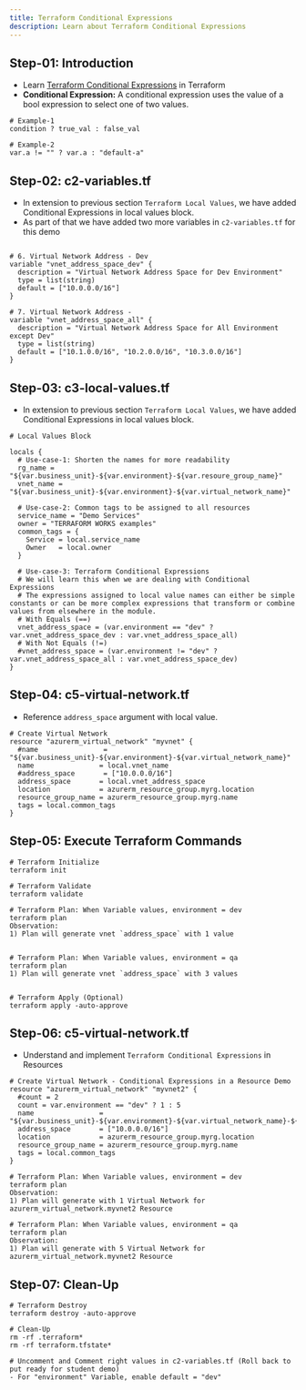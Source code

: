 ```yaml
---
title: Terraform Conditional Expressions
description: Learn about Terraform Conditional Expressions
---
```


## Step-01: Introduction
- Learn [Terraform Conditional Expressions](https://www.terraform.io/docs/language/expressions/conditionals.html) in Terraform
- **Conditional Expression:** A conditional expression uses the value of a bool expression to select one of two values.
```t
# Example-1
condition ? true_val : false_val

# Example-2
var.a != "" ? var.a : "default-a"
```

## Step-02: c2-variables.tf
- In extension to previous section `Terraform Local Values`, we have added Conditional Expressions in local values block. 
- As part of that we have added two more variables in `c2-variables.tf` for this demo
```t

# 6. Virtual Network Address - Dev
variable "vnet_address_space_dev" {
  description = "Virtual Network Address Space for Dev Environment"
  type = list(string)
  default = ["10.0.0.0/16"]
}

# 7. Virtual Network Address - 
variable "vnet_address_space_all" {
  description = "Virtual Network Address Space for All Environment except Dev"
  type = list(string)
  default = ["10.1.0.0/16", "10.2.0.0/16", "10.3.0.0/16"]
}

```

## Step-03: c3-local-values.tf
- In extension to previous section `Terraform Local Values`, we have added Conditional Expressions in local values block. 
```t
# Local Values Block

locals {
  # Use-case-1: Shorten the names for more readability
  rg_name = "${var.business_unit}-${var.environment}-${var.resoure_group_name}"
  vnet_name = "${var.business_unit}-${var.environment}-${var.virtual_network_name}"

  # Use-case-2: Common tags to be assigned to all resources
  service_name = "Demo Services"
  owner = "TERRAFORM WORKS examples"
  common_tags = {
    Service = local.service_name
    Owner   = local.owner
  }

  # Use-case-3: Terraform Conditional Expressions
  # We will learn this when we are dealing with Conditional Expressions
  # The expressions assigned to local value names can either be simple constants or can be more complex expressions that transform or combine values from elsewhere in the module.
  # With Equals (==)
  vnet_address_space = (var.environment == "dev" ? var.vnet_address_space_dev : var.vnet_address_space_all)
  # With Not Equals (!=)
  #vnet_address_space = (var.environment != "dev" ? var.vnet_address_space_all : var.vnet_address_space_dev)
}
```

## Step-04: c5-virtual-network.tf
- Reference `address_space` argument with local value.
```t
# Create Virtual Network
resource "azurerm_virtual_network" "myvnet" {
  #name                = "${var.business_unit}-${var.environment}-${var.virtual_network_name}"
  name                = local.vnet_name
  #address_space       = ["10.0.0.0/16"]
  address_space       = local.vnet_address_space
  location            = azurerm_resource_group.myrg.location
  resource_group_name = azurerm_resource_group.myrg.name
  tags = local.common_tags
}
```

## Step-05: Execute Terraform Commands
```t
# Terraform Initialize
terraform init

# Terraform Validate
terraform validate

# Terraform Plan: When Variable values, environment = dev 
terraform plan
Observation: 
1) Plan will generate vnet `address_space` with 1 value


# Terraform Plan: When Variable values, environment = qa
terraform plan
1) Plan will generate vnet `address_space` with 3 values


# Terraform Apply (Optional)
terraform apply -auto-approve
```

## Step-06: c5-virtual-network.tf
- Understand and implement `Terraform Conditional Expressions` in Resources
```t
# Create Virtual Network - Conditional Expressions in a Resource Demo
resource "azurerm_virtual_network" "myvnet2" {
  #count = 2
  count = var.environment == "dev" ? 1 : 5
  name                = "${var.business_unit}-${var.environment}-${var.virtual_network_name}-${count.index}"
  address_space       = ["10.0.0.0/16"]
  location            = azurerm_resource_group.myrg.location
  resource_group_name = azurerm_resource_group.myrg.name
  tags = local.common_tags
}

# Terraform Plan: When Variable values, environment = dev 
terraform plan
Observation: 
1) Plan will generate with 1 Virtual Network for  azurerm_virtual_network.myvnet2 Resource

# Terraform Plan: When Variable values, environment = qa 
terraform plan
Observation: 
1) Plan will generate with 5 Virtual Network for  azurerm_virtual_network.myvnet2 Resource
```

## Step-07: Clean-Up
```t
# Terraform Destroy
terraform destroy -auto-approve

# Clean-Up
rm -rf .terraform*
rm -rf terraform.tfstate*

# Uncomment and Comment right values in c2-variables.tf (Roll back to put ready for student demo)
- For "environment" Variable, enable default = "dev"
```

